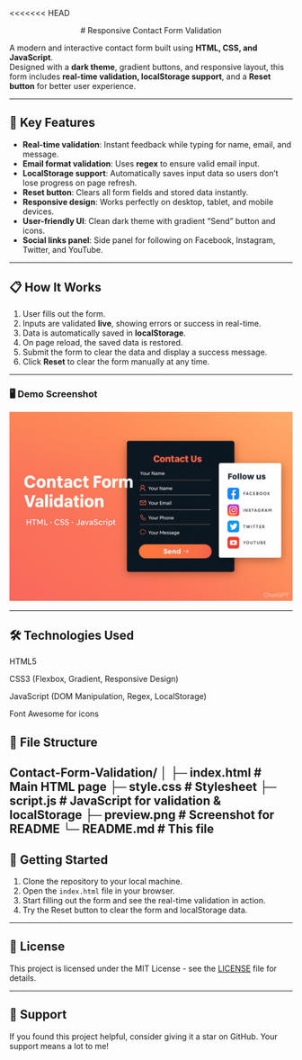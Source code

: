 <<<<<<< HEAD
<p align="center">
# Responsive Contact Form Validation
</p>

A modern and interactive contact form built using **HTML, CSS, and JavaScript**.  
Designed with a **dark theme**, gradient buttons, and responsive layout, this form includes **real-time validation, localStorage support**, and a **Reset button** for better user experience.

---

## 🌟 Key Features

- **Real-time validation**: Instant feedback while typing for name, email, and message.  
- **Email format validation**: Uses **regex** to ensure valid email input.  
- **LocalStorage support**: Automatically saves input data so users don’t lose progress on page refresh.  
- **Reset button**: Clears all form fields and stored data instantly.  
- **Responsive design**: Works perfectly on desktop, tablet, and mobile devices.  
- **User-friendly UI**: Clean dark theme with gradient “Send” button and icons.  
- **Social links panel**: Side panel for following on Facebook, Instagram, Twitter, and YouTube.

---

## 📋 How It Works

1. User fills out the form.  
2. Inputs are validated **live**, showing errors or success in real-time.  
3. Data is automatically saved in **localStorage**.  
4. On page reload, the saved data is restored.  
5. Submit the form to clear the data and display a success message.  
6. Click **Reset** to clear the form manually at any time.

---

### 🖥️ Demo Screenshot

![Contact Form Preview](Preview/Contact-form.png)


---

## 🛠️ Technologies Used

HTML5

CSS3 (Flexbox, Gradient, Responsive Design)

JavaScript (DOM Manipulation, Regex, LocalStorage)

Font Awesome for icons

## 📂 File Structure
Contact-Form-Validation/
│
├─ index.html         # Main HTML page
├─ style.css          # Stylesheet
├─ script.js          # JavaScript for validation & localStorage
├─ preview.png        # Screenshot for README
└─ README.md          # This file
---

## 🚀 Getting Started

1. Clone the repository to your local machine.
2. Open the `index.html` file in your browser.
3. Start filling out the form and see the real-time validation in action.
4. Try the Reset button to clear the form and localStorage data.

---

## 📝 License

This project is licensed under the MIT License - see the [LICENSE](LICENSE) file for details.

---

## 🙏 Support

If you found this project helpful, consider giving it a star on GitHub. Your support means a lot to me!


